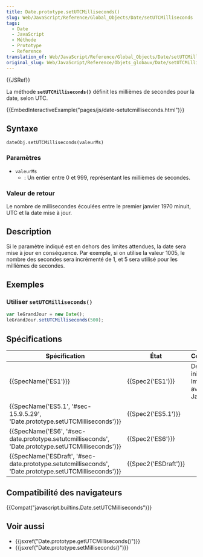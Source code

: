 ```yaml
---
title: Date.prototype.setUTCMilliseconds()
slug: Web/JavaScript/Reference/Global_Objects/Date/setUTCMilliseconds
tags:
  - Date
  - JavaScript
  - Méthode
  - Prototype
  - Reference
translation_of: Web/JavaScript/Reference/Global_Objects/Date/setUTCMilliseconds
original_slug: Web/JavaScript/Reference/Objets_globaux/Date/setUTCMilliseconds
---
```

{{JSRef}}

La méthode **`setUTCMilliseconds()`** définit les millièmes de secondes pour la date, selon UTC.

{{EmbedInteractiveExample("pages/js/date-setutcmilliseconds.html")}}

## Syntaxe

    dateObj.setUTCMilliseconds(valeurMs)

### Paramètres

- `valeurMs`
  - : Un entier entre 0 et 999, représentant les millièmes de secondes.

### Valeur de retour

Le nombre de millisecondes écoulées entre le premier janvier 1970 minuit, UTC et la date mise à jour.

## Description

Si le paramètre indiqué est en dehors des limites attendues, la date sera mise à jour en conséquence. Par exemple, si on utilise la valeur 1005, le nombre des secondes sera incrémenté de 1, et 5 sera utilisé pour les millièmes de secondes.

## Exemples

### Utiliser `setUTCMilliseconds()`

```js
var leGrandJour = new Date();
leGrandJour.setUTCMilliseconds(500);
```

## Spécifications

| Spécification                                                                                                                            | État                         | Commentaires                                          |
| ---------------------------------------------------------------------------------------------------------------------------------------- | ---------------------------- | ----------------------------------------------------- |
| {{SpecName('ES1')}}                                                                                                                 | {{Spec2('ES1')}}         | Définition initiale. Implémentée avec JavaScript 1.3. |
| {{SpecName('ES5.1', '#sec-15.9.5.29', 'Date.prototype.setUTCMilliseconds')}}                                     | {{Spec2('ES5.1')}}     |                                                       |
| {{SpecName('ES6', '#sec-date.prototype.setutcmilliseconds', 'Date.prototype.setUTCMilliseconds')}}     | {{Spec2('ES6')}}         |                                                       |
| {{SpecName('ESDraft', '#sec-date.prototype.setutcmilliseconds', 'Date.prototype.setUTCMilliseconds')}} | {{Spec2('ESDraft')}} |                                                       |

## Compatibilité des navigateurs

{{Compat("javascript.builtins.Date.setUTCMilliseconds")}}

## Voir aussi

- {{jsxref("Date.prototype.getUTCMilliseconds()")}}
- {{jsxref("Date.prototype.setMilliseconds()")}}
